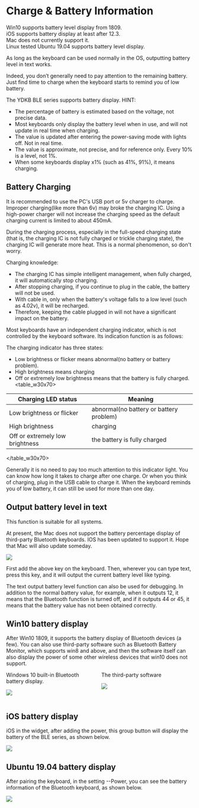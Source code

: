 # Charge & Battery Information

Win10 supports battery level display from 1809.<br>
iOS supports battery display at least after 12.3.<br>
Mac does not currently support it.<br>
Linux tested Ubuntu 19.04 supports battery level display.

As long as the keyboard can be used normally in the OS, outputting battery level in text works. 

Indeed, you don’t generally need to pay attention to the remaining battery. Just find time to charge when the keyboard starts to remind you of low battery.

<html><div class="hint">
<subtitle>The YDKB BLE series supports battery display. HINT:</subtitle>

  - <ru>The percentage of battery is estimated based on the voltage, not precise data.</ru>
  - Most keyboards only display the battery level when in use, and will not update in real time when charging.
  - The value is updated after entering the power-saving mode with lights off. Not in real time.
  - The value is approximate, not precise, and for reference only. Every 10% is a level, not 1%.
  - When some keyboards display x1% (such as 41%, 91%), it means charging.
</div></html>


## Battery Charging

<html><div class="attention">
<subtitle>It is recommended to use the PC's USB port or 5v charger to charge.</subtitle>
<br>Improper charging(like more than 6v) may broke the charging IC. Using a high-power charger will not increase the charging speed as the default charging current is limited to about 450mA. 
</div></html>

During the charging process, especially in the full-speed charging state (that is, the charging IC is not fully charged or trickle charging state), the charging IC will generate more heat. This is a normal phenomenon, so don't worry.
 

<html><div class="hint">
<subtitle>Charging knowledge:</subtitle>

  - The charging IC has simple intelligent management, when fully charged, it will automatically stop charging.
  - After stopping charging, if you continue to plug in the cable, the battery will not be used.
  - With cable in, only when the battery's voltage falls to a low level (such as 4.02v), it will be recharged.
  - Therefore, keeping the cable plugged in will not have a significant impact on the battery.
</div></html>

Most keyboards have an independent charging indicator, which is not controlled by the keyboard software. Its indication function is as follows:

The charging indicator has three states:
  - Low brightness or flicker means abnormal(no battery or battery problem).
  - High brightness means charging
  - Off or extremely low brightness means that the battery is fully charged.
<table_w30x70>

| Charging LED status | Meaning |
| ---- | ---- |
| Low brightness or flicker | abnormal(no battery or battery problem) |
| High brightness | charging |
| Off or extremely low brightness | the battery is fully charged |

</table_w30x70>

Generally it is no need to pay too much attention to this indicator light. You can know how long it takes to charge after one charge. Or when you think of charging, plug in the USB cable to charge it. When the keyboard reminds you of low battery, it can still be used for more than one day.


## Output battery level in text
This function is suitable for all systems.

At present, the Mac does not support the battery percentage display of third-party Bluetooth keyboards. IOS has been updated to support it. Hope that Mac will also update someday.

![](/assets/ble_battery04.png?600)

First add the above key on the keyboard. Then, wherever you can type text, press this key, and it will output the current battery level like typing.

The text output battery level function can also be used for debugging. In addition to the normal battery value, for example, when it outputs 12, it means that the Bluetooth function is turned off, and if it outputs 44 or 45, it means that the battery value has not been obtained correctly.


## Win10 battery display

After Win10 1809, it supports the battery display of Bluetooth devices (a few). You can also use third-party software such as Bluetooth Battery Monitor, which supports win8 and above, and then the software itself can also display the power of some other wireless devices that win10 does not support.
<html>
<two_col>
<div style="float:left;width:48%;">
<col_h5>Windows 10 built-in Bluetooth battery display.</col_h5>

![](/assets/ble_battery01.png)

</div>
<div style="float:left;width:3%;">&nbsp;</div>
<div style="float:left;width:48%;">
<col_h5>The third-party software </col_h5>

![](/assets/ble_battery02.png)
</div>
</two_col>
<div style="clear:both;"></div>
</html>



## iOS battery display
iOS in the widget, after adding the power, this group button will display the battery of the BLE series, as shown below.  

<div style="width: 600px">

![](/assets/ble_battery03.png?600)
</div>


## Ubuntu 19.04 battery display
After pairing the keyboard, in the setting --Power, you can see the battery information of the Bluetooth keyboard, as shown below.  

<div style="width: 700px">

![](/assets/ble_battery004.png?600)
</div>
